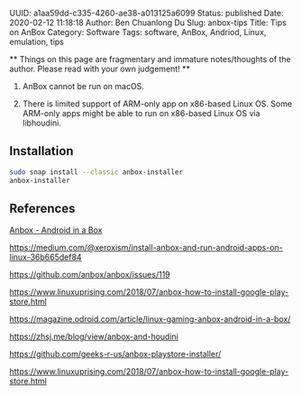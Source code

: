 UUID: a1aa59dd-c335-4260-ae38-a013125a6099
Status: published
Date: 2020-02-12 11:18:18
Author: Ben Chuanlong Du
Slug: anbox-tips
Title: Tips on AnBox
Category: Software
Tags: software, AnBox, Andriod, Linux, emulation, tips

**
Things on this page are
fragmentary and immature notes/thoughts of the author.
Please read with your own judgement!
**


1. AnBox cannot be run on macOS.
    
2. There is limited support of ARM-only app on x86-based Linux OS.
    Some ARM-only apps might be able to run on x86-based Linux OS 
    via libhoudini.


## Installation

```bash
sudo snap install --classic anbox-installer 
anbox-installer 
```

## References

[Anbox - Android in a Box](http://anbox.io/)

https://medium.com/@xeroxism/install-anbox-and-run-android-apps-on-linux-36b665def84

https://github.com/anbox/anbox/issues/119

https://www.linuxuprising.com/2018/07/anbox-how-to-install-google-play-store.html

https://magazine.odroid.com/article/linux-gaming-anbox-android-in-a-box/

https://zhsj.me/blog/view/anbox-and-houdini

https://github.com/geeks-r-us/anbox-playstore-installer/

https://www.linuxuprising.com/2018/07/anbox-how-to-install-google-play-store.html
